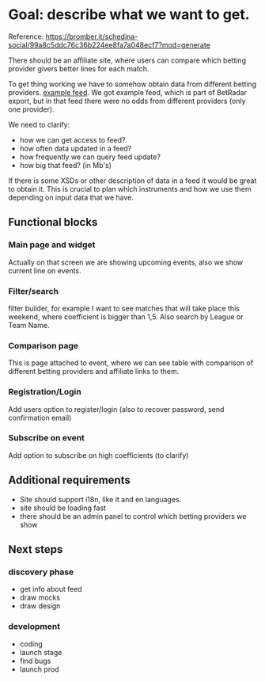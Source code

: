 # Goal: describe what we want to get.
Reference: https://bromber.it/schedina-social/99a8c5ddc76c36b224ee8fa7a048ecf7?mod=generate

There should be an affiliate site, where users can compare which betting provider givers better lines for each match.

To get thing working we have to somehow obtain data from different betting providers.
[example feed](./feed.xml). We got example feed, which is part of BetRadar export, but in that feed there were no odds from different providers (only one provider).

We need to clarify:
- how we can get access to feed?
- how often data updated in a feed?
- how frequently we can query feed update?
- how big that feed? (in Mb's)

If there is some XSDs or other description of data in a feed it would be great to obtain it.
This is crucial to plan which instruments and how we use them depending on input data that we have.

## Functional blocks
### Main page and widget
Actually on that screen we are showing upcoming events, also we show current line on events.
### Filter/search
filter builder, for example I want to see matches that will take place this weekend, where coefficient is bigger than 1,5. Also search by League or Team Name.
### Comparison page
This is page attached to event, where we can see table with comparison of different betting providers and affiliate links to them.
### Registration/Login
Add users option to register/login (also to recover password, send confirmation email)
### Subscribe on event
Add option to subscribe on high coefficients (to clarify)

## Additional requirements
- Site should support i18n, like it and en languages.
- site should be loading fast
- there should be an admin panel to control which betting providers we show
## Next steps 
### discovery phase
- get info about feed
- draw mocks
- draw design
### development
- coding
- launch stage
- find bugs
- launch prod
